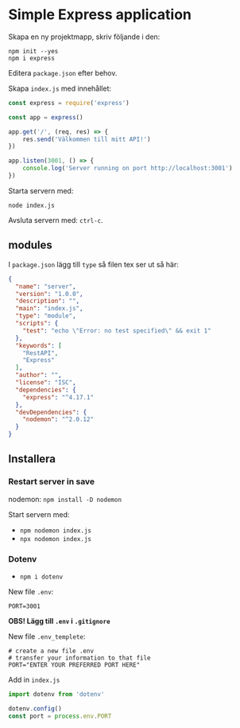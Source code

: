 # Simple Express application

Skapa en ny projektmapp, skriv följande i den:

```shell
npm init --yes
npm i express
```

Editera `package.json` efter behov.

Skapa `index.js` med innehållet:

```javascript
const express = require('express')

const app = express()

app.get('/', (req, res) => {
    res.send('Välkommen till mitt API!')
})

app.listen(3001, () => {
    console.log('Server running on port http://localhost:3001')
})
```

Starta servern med:

```shell
node index.js
```

Avsluta servern med: `ctrl-c`.

## modules

I `package.json` lägg till `type` så filen tex ser ut så här:

```json
{
  "name": "server",
  "version": "1.0.0",
  "description": "",
  "main": "index.js",
  "type": "module",
  "scripts": {
    "test": "echo \"Error: no test specified\" && exit 1"
  },
  "keywords": [
    "RestAPI",
    "Express"
  ],
  "author": "",
  "license": "ISC",
  "dependencies": {
    "express": "^4.17.1"
  },
  "devDependencies": {
    "nodemon": "^2.0.12"
  }
}

```

## Installera

### Restart server in save

nodemon: `npm install -D nodemon`

Start servern med:

- `npm nodemon index.js`
- `npx nodemon index.js`

### Dotenv

- `npm i dotenv`

New file `.env`:

```dotenv
PORT=3001
```

**OBS! Lägg till `.env` i `.gitignore`**

New file `.env_templete`:

```dotenv
# create a new file .env
# transfer your information to that file
PORT="ENTER YOUR PREFERRED PORT HERE"
```

Add in `index.js`

```javascript
import dotenv from 'dotenv'

dotenv.config()
const port = process.env.PORT
```